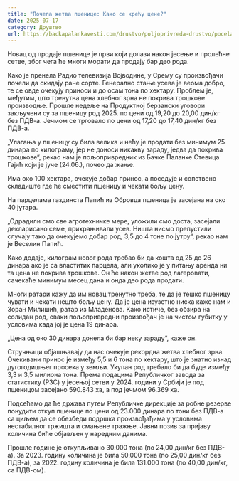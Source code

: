 ```yaml
---
title: "Почела жетва пшенице: Како се крећу цене?"
date: 2025-07-17
category: Друштво
url: https://backapalankavesti.com/drustvo/poljoprivreda-drustvo/pocela-zetva-psenice-kako-se-krecu-cene/
---
```


Новац од продаје пшенице је први који долази након јесење и пролећне сетве, због чега ће многи морати да продају бар део рода.

Како је пренела Радио телевизија Војводине, у Срему су произвођачи почели да скидају ране сорте. Генерално стање усева је веома добро, те се овде очекују приноси и до осам тона по хектару. Проблем је, међутим, што тренутна цена хлебног зрна не покрива трошкове производње. Прошле недеље на Продуктној берзански уговори закључени су за пшеницу род 2025. по цени од 19,20 до 20,00 дин/кг без ПДВ-а. Јечмом се трговало по цени од 17,20 до 17,40 дин/кг без ПДВ-а.

„Улагања у пшеницу су била велика и нећу је продати без минимум 25 динара по килограму, јер не доноси никакву зараду, једва да покрива трошкове“, рекао нам је пољопривредник из Бачке Паланке Стевица Гајић који је јуче (24.06.), почео да жање.

Има око 100 хектара, очекује добар принос, а поседује и сопствено складиште где ће сместити пшеницу и чекати бољу цену.

На парцелама газдинста Папић из Обровца пшеница је засејана на око 40 јутара.

„Одрадили смо све агротехничке мере, уложили смо доста, засејали декларисано семе, прихрањивали усев. Ништа нисмо препустили случају тако да очекујемо добар род, 3,5 до 4 тоне по јутру“, рекао нам је Веселин Папић.

Како додаје, килограм новог рода требао би да кошта од 25 до 26 динара ако је са властитих парцела, али уколико је у питању аренда ни та цена не покрива трошкове. Он ће након жетве род лагеровати, сачекаће минимум месец дана и онда део рода продати.

Многи ратари кажу да им новац тренутно треба, те да је тешко пшеницу чувати и чекати нешто бољу цену. Да је цена изузетно ниска каже нам и Зоран Милишић, ратар из Младенова. Како истиче, без обзира на солидан род, сваки пољопривредни произвођач је на чистом губитку у условима када јој је цена 19 динара.

„Цена од око 30 динара донела би бар неку зараду“, каже он.

Стручњаци објашњавају да нас очекује рекордна жетва хлебног зрна. Очекивани принос је између 5,5 и 6 тона по хектару, што је знатно изнад дугогодишњег просека у земљи. Укупан род требало би да буде између 3,3 и 3,5 милиона тона. Према подацима Републичког завода за статистику (РЗС) у јесењој сетви у 2024. години у Србији је под пшеницом засејано 590.843 ха, а под јечмом 96.369 ха.

Подсећамо да ће држава путем Републичке дирекције за робне резерве понудити откуп пшенице по цени од 23.000 динара по тони без ПДВ-а са циљем да се обезбеди подршка произвођађима у условима нестабилног тржишта и смањене тражње. Јавни позив за пријаву количина биће објављен у наредним данима.

Прошле године је откупљивано 30.000 тона (по 24,00 дин/кг без ПДВ-а). За 2023. годину количина је била 50.000 тона (по 25,00 дин/кг без ПДВ-а), за 2022. годину количина је била 131.000 тона (по 40,00 дин/кг, са ПДВ-ом).
